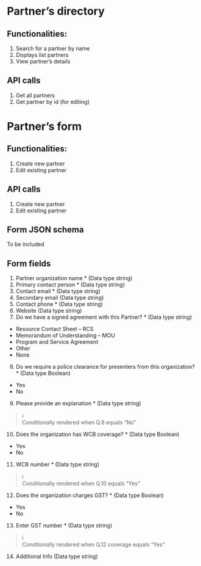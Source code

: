 # Partner’s directory

## Functionalities: 

1. Search for a partner by name 
1. Displays list partners 
1. View partner’s details 

## API calls 

1. Get all partners 
1. Get partner by id (for editing) 

# Partner’s form 

## Functionalities: 

1. Create new partner 
1. Edit existing partner 

 
## API calls 

1. Create new partner 
1. Edit existing partner 

 
## Form JSON schema 

To be included 
 
## Form fields 

1. Partner organization name * (Data type string) 
2. Primary contact person * (Data type string) 
3. Contact email * (Data type string)
4. Secondary email (Data type string)   
5. Contact phone * (Data type string) 
6. Website (Data type string) 
7. Do we have a signed agreement with this Partner? * (Data type string)
* Resource Contact Sheet – RCS 
* Memorandum of Understanding – MOU 
* Program and Service Agreement 
* Other 
* None  
8. Do we require a police clearance for presenters from this organization? * (Data type Boolean)
* Yes 
* No 
9. Please provide an explanation * (Data type string)
> :information_source:  
> Conditionally rendered when Q.8 equals “No”
10. Does the organization has WCB coverage? * (Data type Boolean) 
* Yes 
* No 
11. WCB number * (Data type string) 
> :information_source:  
> Conditionally rendered when Q.10 equals “Yes”
12. Does the organization charges GST? * (Data type Boolean) 
* Yes 
* No 
13. Enter GST number * (Data type string)
> :information_source:  
> Conditionally rendered when Q.12 coverage equals “Yes”
14. Additional Info (Data type string)
